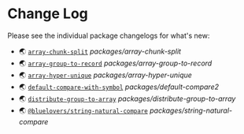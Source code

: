 # Change Log

Please see the individual package changelogs for what's new:

* 🌏 [`array-chunk-split`](./packages/array-chunk-split/CHANGELOG.md "packages/array-chunk-split") *packages/array-chunk-split*
* 🌏 [`array-group-to-record`](./packages/array-group-to-record/CHANGELOG.md "packages/array-group-to-record") *packages/array-group-to-record*
* 🌏 [`array-hyper-unique`](./packages/array-hyper-unique/CHANGELOG.md "packages/array-hyper-unique") *packages/array-hyper-unique*
* 🌏 [`default-compare-with-symbol`](./packages/default-compare2/CHANGELOG.md "packages/default-compare2") *packages/default-compare2*
* 🌏 [`distribute-group-to-array`](./packages/distribute-group-to-array/CHANGELOG.md "packages/distribute-group-to-array") *packages/distribute-group-to-array*
* 🌏 [`@bluelovers/string-natural-compare`](./packages/string-natural-compare/CHANGELOG.md "packages/string-natural-compare") *packages/string-natural-compare*

